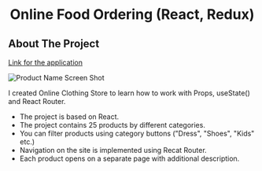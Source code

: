 <h1 align="center">Online Food Ordering (React, Redux)</h1>

<!-- ABOUT THE PROJECT -->
## About The Project

[Link for the application](https://alesya-superfin-redux-food-ordering.netlify.app/)

![Product Name Screen Shot](https://github.com/AlesyaSuperfin/redux-food-ordering/tree/main/src#:~:text=last%20week-,Screenshot%202024%2D09%2D24%20at%2014.00.33.png,-Add%20files%20via)

I created Online Clothing Store to learn how to work with Props, useState() and React Router.

* The project is based on React.
* The project contains 25 products by different categories.
* You can filter products using category buttons ("Dress", "Shoes", "Kids" etc.)
* Navigation on the site is implemented using Recat Router.
* Each product opens on a separate page with additional description.

